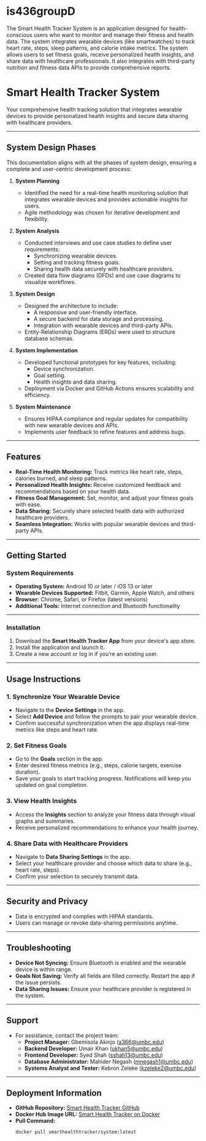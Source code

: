 # is436groupD

The Smart Health Tracker System is an application designed for health-conscious users who want to monitor and manage their fitness and health data. The system integrates wearable devices (like smartwatches) to track heart rate, steps, sleep patterns, and calorie intake metrics. The system allows users to set fitness goals, receive personalized health insights, and share data with healthcare professionals. It also integrates with third-party nutrition and fitness data APIs to provide comprehensive reports.




# **Smart Health Tracker System**  
Your comprehensive health tracking solution that integrates wearable devices to provide personalized health insights and secure data sharing with healthcare providers.

---

## **System Design Phases**
This documentation aligns with all the phases of system design, ensuring a complete and user-centric development process:

1. **System Planning**
   - Identified the need for a real-time health monitoring solution that integrates wearable devices and provides actionable insights for users.
   - Agile methodology was chosen for iterative development and flexibility.

2. **System Analysis**
   - Conducted interviews and use case studies to define user requirements:
     - Synchronizing wearable devices.
     - Setting and tracking fitness goals.
     - Sharing health data securely with healthcare providers.
   - Created data flow diagrams (DFDs) and use case diagrams to visualize workflows.

3. **System Design**
   - Designed the architecture to include:
     - A responsive and user-friendly interface.
     - A secure backend for data storage and processing.
     - Integration with wearable devices and third-party APIs.
   - Entity-Relationship Diagrams (ERDs) were used to structure database schemas.

4. **System Implementation**
   - Developed functional prototypes for key features, including:
     - Device synchronization.
     - Goal setting.
     - Health insights and data sharing.
   - Deployment via Docker and GitHub Actions ensures scalability and efficiency.

5. **System Maintenance**
   - Ensures HIPAA compliance and regular updates for compatibility with new wearable devices and APIs.
   - Implements user feedback to refine features and address bugs.

---

## **Features**
- **Real-Time Health Monitoring:** Track metrics like heart rate, steps, calories burned, and sleep patterns.  
- **Personalized Health Insights:** Receive customized feedback and recommendations based on your health data.  
- **Fitness Goal Management:** Set, monitor, and adjust your fitness goals with ease.  
- **Data Sharing:** Securely share selected health data with authorized healthcare providers.  
- **Seamless Integration:** Works with popular wearable devices and third-party APIs.

---

## **Getting Started**
### **System Requirements**
- **Operating System:** Android 10 or later / iOS 13 or later  
- **Wearable Devices Supported:** Fitbit, Garmin, Apple Watch, and others  
- **Browser:** Chrome, Safari, or Firefox (latest versions)  
- **Additional Tools:** Internet connection and Bluetooth functionality

---

### **Installation**
1. Download the **Smart Health Tracker App** from your device's app store.  
2. Install the application and launch it.  
3. Create a new account or log in if you’re an existing user.  

---

## **Usage Instructions**
### **1. Synchronize Your Wearable Device**
- Navigate to the **Device Settings** in the app.
- Select **Add Device** and follow the prompts to pair your wearable device.
- Confirm successful synchronization when the app displays real-time metrics like steps and heart rate.

### **2. Set Fitness Goals**
- Go to the **Goals** section in the app.
- Enter desired fitness metrics (e.g., steps, calorie targets, exercise duration).
- Save your goals to start tracking progress. Notifications will keep you updated on goal completion.

### **3. View Health Insights**
- Access the **Insights** section to analyze your fitness data through visual graphs and summaries.
- Receive personalized recommendations to enhance your health journey.

### **4. Share Data with Healthcare Providers**
- Navigate to **Data Sharing Settings** in the app.  
- Select your healthcare provider and choose which data to share (e.g., heart rate, steps).  
- Confirm your selection to securely transmit data.

---

## **Security and Privacy**
- Data is encrypted and complies with HIPAA standards.  
- Users can manage or revoke data-sharing permissions anytime.  

---

## **Troubleshooting**
- **Device Not Syncing:** Ensure Bluetooth is enabled and the wearable device is within range.  
- **Goals Not Saving:** Verify all fields are filled correctly. Restart the app if the issue persists.  
- **Data Sharing Issues:** Ensure your healthcare provider is registered in the system.

---

## **Support**
- For assistance, contact the project team:  
  - **Project Manager:** Gbemisola Akinjo ([a366@umbc.edu](mailto:a366@umbc.edu))  
  - **Backend Developer:** Umair Khan ([ukhan5@umbc.edu](mailto:ukhan5@umbc.edu))  
  - **Frontend Developer:** Syed Shah ([sshah13@umbc.edu](mailto:sshah13@umbc.edu))  
  - **Database Administrator:** Mahider Negash ([mnegash1@umbc.edu](mailto:mnegash1@umbc.edu))  
  - **Systems Analyst and Tester:** Kebron Zeleke ([kzeleke2@umbc.edu](mailto:kzeleke2@umbc.edu))  

---

## **Deployment Information**
- **GitHub Repository:** [Smart Health Tracker GitHub](https://github.com/mahidernegash/is436groupD.git)  
- **Docker Hub Image URL:** [Smart Health Tracker on Docker](https://hub.docker.com/r/smarthealthtracker/system)  
- **Pull Command:**  
  ```bash
  docker pull smarthealthtracker/system:latest

